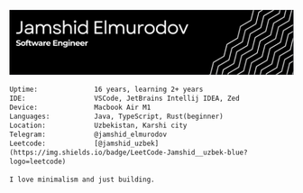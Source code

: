 ![header-banner](https://github.com/jamshid-elmurodov/jamshid-elmurodov/blob/main/Screenshot%202025-05-02%20at%2017.35.58.png)
```
Uptime:              16 years, learning 2+ years
IDE:                 VSCode, JetBrains Intellij IDEA, Zed
Device:              Macbook Air M1
Languages:           Java, TypeScript, Rust(beginner)
Location:            Uzbekistan, Karshi city
Telegram:            @jamshid_elmurodov
Leetcode:            [@jamshid_uzbek](https://img.shields.io/badge/LeetCode-Jamshid__uzbek-blue?logo=leetcode)

I love minimalism and just building.
```
